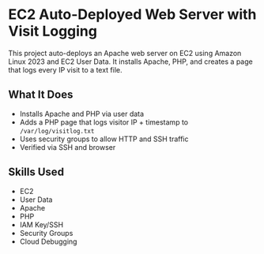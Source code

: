 # EC2 Auto-Deployed Web Server with Visit Logging

This project auto-deploys an Apache web server on EC2 using Amazon Linux 2023 and EC2 User Data. It installs Apache, PHP, and creates a page that logs every IP visit to a text file.

## What It Does

- Installs Apache and PHP via user data
- Adds a PHP page that logs visitor IP + timestamp to `/var/log/visitlog.txt`
- Uses security groups to allow HTTP and SSH traffic
- Verified via SSH and browser

## Skills Used

- EC2
- User Data
- Apache
- PHP
- IAM Key/SSH
- Security Groups
- Cloud Debugging

